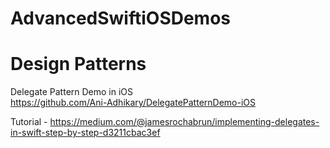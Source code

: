# AdvancedSwiftiOSDemos

# Design Patterns

Delegate Pattern Demo in iOS <br />
https://github.com/Ani-Adhikary/DelegatePatternDemo-iOS <br />

Tutorial - https://medium.com/@jamesrochabrun/implementing-delegates-in-swift-step-by-step-d3211cbac3ef <br />
